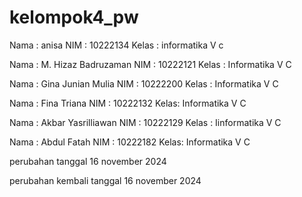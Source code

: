 # kelompok4_pw

Nama : anisa
NIM : 10222134
Kelas : informatika V c

Nama : M. Hizaz Badruzaman
NIM : 10222121
Kelas : Informatika V C

Nama : Gina Junian Mulia
NIM : 10222200
Kelas : Informatika V C

Nama : Fina Triana
NIM  : 10222132
Kelas: Informatika V C

Nama : Akbar Yasrilliawan
NIM : 10222129
Kelas : Iinformatika V C 

Nama : Abdul Fatah
NIM  : 10222182
Kelas: Informatika V C


perubahan tanggal 16 november 2024


perubahan kembali tanggal 16 november 2024
